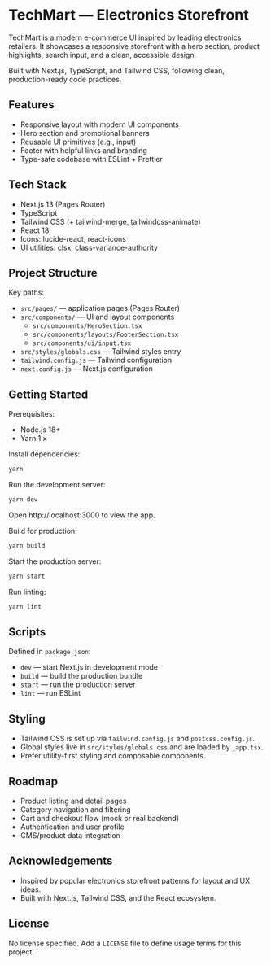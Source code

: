 # TechMart — Electronics Storefront

TechMart is a modern e-commerce UI inspired by leading electronics retailers. It showcases a responsive storefront with a hero section, product highlights, search input, and a clean, accessible design.

Built with Next.js, TypeScript, and Tailwind CSS, following clean, production-ready code practices.

## Features

- Responsive layout with modern UI components
- Hero section and promotional banners
- Reusable UI primitives (e.g., input)
- Footer with helpful links and branding
- Type-safe codebase with ESLint + Prettier

## Tech Stack

- Next.js 13 (Pages Router)
- TypeScript
- Tailwind CSS (+ tailwind-merge, tailwindcss-animate)
- React 18
- Icons: lucide-react, react-icons
- UI utilities: clsx, class-variance-authority

## Project Structure

Key paths:

- `src/pages/` — application pages (Pages Router)
- `src/components/` — UI and layout components
  - `src/components/HeroSection.tsx`
  - `src/components/layouts/FooterSection.tsx`
  - `src/components/ui/input.tsx`
- `src/styles/globals.css` — Tailwind styles entry
- `tailwind.config.js` — Tailwind configuration
- `next.config.js` — Next.js configuration

## Getting Started

Prerequisites:

- Node.js 18+
- Yarn 1.x

Install dependencies:

```bash
yarn
```

Run the development server:

```bash
yarn dev
```

Open http://localhost:3000 to view the app.

Build for production:

```bash
yarn build
```

Start the production server:

```bash
yarn start
```

Run linting:

```bash
yarn lint
```

## Scripts

Defined in `package.json`:

- `dev` — start Next.js in development mode
- `build` — build the production bundle
- `start` — run the production server
- `lint` — run ESLint

## Styling

- Tailwind CSS is set up via `tailwind.config.js` and `postcss.config.js`.
- Global styles live in `src/styles/globals.css` and are loaded by `_app.tsx`.
- Prefer utility-first styling and composable components.

## Roadmap

- Product listing and detail pages
- Category navigation and filtering
- Cart and checkout flow (mock or real backend)
- Authentication and user profile
- CMS/product data integration

## Acknowledgements

- Inspired by popular electronics storefront patterns for layout and UX ideas.
- Built with Next.js, Tailwind CSS, and the React ecosystem.

## License

No license specified. Add a `LICENSE` file to define usage terms for this project.
